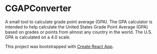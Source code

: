 # CGAPConverter
A small tool to calculate grade point average (GPA). The GPA calculator is intended to help calculate the United States Grade Point Average (GPA) based on grades or points from almost any country in the world. The U.S. GPA is calculated on a 4.0 scale. 

This project was bootstrapped with [Create React App](https://github.com/facebook/create-react-app).
